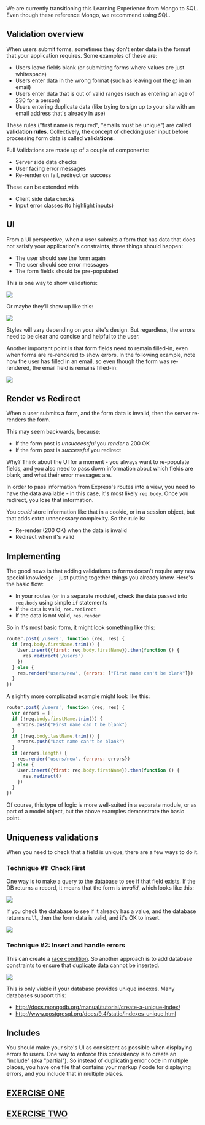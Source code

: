 <div class="alert alert-info">
  We are currently transitioning this Learning Experience from Mongo to SQL.  Even though these reference Mongo, we recommend using SQL.
</div>

## Validation overview

When users submit forms, sometimes they don't enter data in the format that your application requires.  Some examples of these are:

- Users leave fields blank (or submitting forms where values are just whitespace)
- Users enter data in the wrong format (such as leaving out the @ in an email)
- Users enter data that is out of valid ranges (such as entering an age of 230 for a person)
- Users entering duplicate data (like trying to sign up to your site with an email address that's already in use)

These rules ("first name is required", "emails must be unique") are called **validation rules**.  Collectively, the concept of checking user input before processing form data is called **validations**.

Full Validations are made up of a couple of components:

 - Server side data checks
 - User facing error messages
 - Re-render on fail, redirect on success

These can be extended with

 - Client side data checks
 - Input error classes (to highlight inputs)

## UI

From a UI perspective, when a user submits a form that has data that does not satisfy your application's constraints, three things should happen:

- The user should see the form again
- The user should see error messages
- The form fields should be pre-populated

This is one way to show validations:

![](https://s3-us-west-2.amazonaws.com/lesson-plan-images/express_validation_images/validations-ui-01.png)

Or maybe they'll show up like this:

![](https://s3-us-west-2.amazonaws.com/lesson-plan-images/express_validation_images/validations-ui-02.png)

Styles will vary depending on your site's design.  But regardless, the errors need to be clear and concise and helpful to the user.

Another important point is that form fields need to remain filled-in, even when forms are re-rendered to show errors.  In the following example, note how the user has filled in an email, so even though the form was re-rendered, the email field is remains filled-in:

![](https://s3-us-west-2.amazonaws.com/lesson-plan-images/express_validation_images/validations-ui-03.png)

## Render vs Redirect

When a user submits a form, and the form data is invalid, then the server re-renders the form.

This may seem backwards, because:

- If the form post is _unsuccessful_ you _render_ a 200 OK
- If the form post is _successful_ you redirect

Why?  Think about the UI for a moment - you always want to re-populate fields, and you also need to pass down information about which fields are blank, and what their error messages are.

In order to pass information from Express's routes into a view, you need to have the data available - in this case, it's most likely `req.body`.  Once you redirect, you lose that information.

You _could_ store information like that in a cookie, or in a session object, but that adds extra unnecessary complexity.  So the rule is:

- Re-render (200 OK) when the data is invalid
- Redirect when it's valid

## Implementing

The good news is that adding validations to forms doesn't require any new special knowledge - just putting together things you already know.  Here's the basic flow:

- In your routes (or in a separate module), check the data passed into `req.body` using simple `if` statements
- If the data is valid, `res.redirect`
- If the data is not valid, `res.render`

So in it's most basic form, it might look something like this:

```js
router.post('/users', function (req, res) {
  if (req.body.firstName.trim()) {
    User.insert({first: req.body.firstName}).then(function () {
      res.redirect('/users')
    })
  } else {
    res.render('users/new', {errors: ["First name can't be blank"]})
  }
})
```

A slightly more complicated example might look like this:

```js
router.post('/users', function (req, res) {
  var errors = []
  if (!req.body.firstName.trim()) {
    errors.push("First name can't be blank")
  }
  if (!req.body.lastName.trim()) {
    errors.push("Last name can't be blank")
  }
  if (errors.length) {
    res.render('users/new', {errors: errors})
  } else {
    User.insert({first: req.body.firstName}).then(function () {
      res.redirect()
    })
  }
})
```

Of course, this type of logic is more well-suited in a separate module, or as part of a model object, but the above examples demonstrate the basic point.

## Uniqueness validations

When you need to check that a field is unique, there are a few ways to do it.

### Technique #1: Check First

One way is to make a query to the database to see if that field exists.  If the DB returns a record, it means that the form is _invalid_, which looks like this:

[![](http://www.websequencediagrams.com/cgi-bin/cdraw?lz=dGl0bGUgVmFsaWRhdGlvbnMKCkJyb3dzZXItPkV4cHJlc3M6IFBPU1QgL3VzZXJzCgAOBy0-REI6IGRiLgARBS5maW5kKHtlbWFpbDogImFAZXhhbXBsZS5jb20ifSkKREIAQwt7X2lkOiAiNXJlLi4uIiwgAB8XAGAKAIEKBzogMjAwIE9LIChyZS1yZW5kZXIgZm9ybSkK&s=mscgen)](http://www.websequencediagrams.com/?lz=dGl0bGUgVmFsaWRhdGlvbnMKCkJyb3dzZXItPkV4cHJlc3M6IFBPU1QgL3VzZXJzCgAOBy0-REI6IGRiLgARBS5maW5kKHtlbWFpbDogImFAZXhhbXBsZS5jb20ifSkKREIAQwt7X2lkOiAiNXJlLi4uIiwgAB8XAGAKAIEKBzogMjAwIE9LIChyZS1yZW5kZXIgZm9ybSkK&s=mscgen
)

If you check the database to see if it already has a value, and the database returns `null`, then the form data is valid, and it's OK to insert.

[![](http://www.websequencediagrams.com/cgi-bin/cdraw?lz=dGl0bGUgVmFsaWRhdGlvbnMKCkJyb3dzZXItPkV4cHJlc3M6IFBPU1QgL3VzZXJzCgAOBy0-REI6IGRiLgARBS5maW5kKHtlbWFpbDogImFAZXhhbXBsZS5jb20ifSkKREIAQwtudWxsADAXaW5zZXJ0KHsuLi4AJhB7X2lkOiAiNGVkLi4uIn0AfgoAgSgHOiByZWRpcmVjdCB0bwCBJQgAgTkSR0UAgTgSADkJMjAwIE9LCg&s=mscgen)](http://www.websequencediagrams.com/?lz=dGl0bGUgVmFsaWRhdGlvbnMKCkJyb3dzZXItPkV4cHJlc3M6IFBPU1QgL3VzZXJzCgAOBy0-REI6IGRiLgARBS5maW5kKHtlbWFpbDogImFAZXhhbXBsZS5jb20ifSkKREIAQwtudWxsADAXaW5zZXJ0KHsuLi4AJhB7X2lkOiAiNGVkLi4uIn0AfgoAgSgHOiByZWRpcmVjdCB0bwCBJQgAgTkSR0UAgTgSADkJMjAwIE9LCg&s=mscgen)

### Technique #2: Insert and handle errors

This can create a [race condition](https://en.wikipedia.org/wiki/Race_condition).  So another approach is to add database constraints to ensure that duplicate data cannot be inserted.

[![](http://www.websequencediagrams.com/cgi-bin/cdraw?lz=dGl0bGUgVmFsaWRhdGlvbnMKCkJyb3dzZXItPkV4cHJlc3M6IFBPU1QgL3VzZXJzCgAOBy0-REI6IGRiLgARBS5pbnNlcnQoey4uLn0pCkRCADILRVJST1I6IGR1cGxpY2F0ZSBkYXRhAD0KAGcHOiAyMDAgT0sK&s=mscgen)](http://www.websequencediagrams.com/?lz=dGl0bGUgVmFsaWRhdGlvbnMKCkJyb3dzZXItPkV4cHJlc3M6IFBPU1QgL3VzZXJzCgAOBy0-REI6IGRiLgARBS5pbnNlcnQoey4uLn0pCkRCADILRVJST1I6IGR1cGxpY2F0ZSBkYXRhAD0KAGcHOiAyMDAgT0sK&s=mscgen)

This is only viable if your database provides unique indexes.  Many databases support this:

- http://docs.mongodb.org/manual/tutorial/create-a-unique-index/
- http://www.postgresql.org/docs/9.4/static/indexes-unique.html

## Includes

You should make your site's UI as consistent as possible when displaying errors to users.  One way to enforce this consistency is to create an "include" (aka "partial").  So instead of duplicating error code in multiple places, you have one file that contains your markup / code for displaying errors, and you include that in multiple places.


## [EXERCISE ONE](https://github.com/gSchool/intro-to-express-validations-EXERCISE-1)

## [EXERCISE TWO](https://github.com/gSchool/express-validations-exercise-2)
